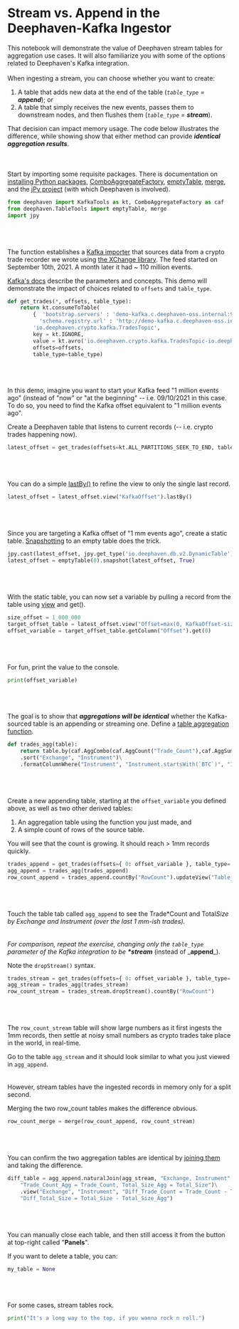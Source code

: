 # **Stream vs. Append in the Deephaven-Kafka Ingestor**

This notebook will demonstrate the value of Deephaven stream tables for aggregation use cases.
It will also familiarize you with some of the options related to Deephaven's Kafka integration.
\
\
When ingesting a stream, you can choose whether you want to create:

1. A table that adds new data at the end of the table (_`table_type` = **append**_); or
2. A table that simply receives the new events, passes them to downstream nodes, and then flushes them (_`table_type` = **stream**_).

That decision can impact memory usage. The code below illustrates the difference, while showing show that either method can provide _**identical aggregation results**_.\
\
\
\
Start by importing some requisite packages. There is documentation on [installing Python packages](https://deephaven.io/core/docs/how-to-guides/install-python-packages/),
[ComboAggregateFactory](https://deephaven.io/core/docs/reference/table-operations/group-and-aggregate/AggCombo/), [emptyTable](https://deephaven.io/core/docs/how-to-guides/empty-table/#related-documentation),
[merge](https://deephaven.io/core/docs/how-to-guides/merge-tables/#merge-tables),
and the [jPy project](https://github.com/bcdev/jpy) (with which Deephaven is involved).

```python
from deephaven import KafkaTools as kt, ComboAggregateFactory as caf
from deephaven.TableTools import emptyTable, merge
import jpy
```

\
\
\
The function establishes a [Kafka importer](https://deephaven.io/core/docs/how-to-guides/kafka-stream/) that sources data from a crypto trade recorder we wrote using [the XChange library](https://github.com/knowm/XChange).
The feed started on September 10th, 2021. A month later it had ~ 110 million events.

[Kafka's docs](https://kafka-python.readthedocs.io/en/master/apidoc/KafkaConsumer.html) describe the parameters and concepts.
This demo will demonstrate the impact of choices related to `offsets` and `table_type`.

```python
def get_trades(*, offsets, table_type):
    return kt.consumeToTable(
        {  'bootstrap.servers' : 'demo-kafka.c.deephaven-oss.internal:9092',
          'schema.registry.url' : 'http://demo-kafka.c.deephaven-oss.internal:8081' },
        'io.deephaven.crypto.kafka.TradesTopic',
        key = kt.IGNORE,
        value = kt.avro('io.deephaven.crypto.kafka.TradesTopic-io.deephaven.crypto.Trade'),
        offsets=offsets,
        table_type=table_type)
```

\
\
\
In this demo, imagine you want to start your Kafka feed "1 million events ago" (instead of "now" or "at the beginning" -- i.e. 09/10/2021 in this case. To do so, you need to find the Kafka offset equivalent to "1 million events ago".

Create a Deephaven table that listens to current records (-- i.e. crypto trades happening now).

```python
latest_offset = get_trades(offsets=kt.ALL_PARTITIONS_SEEK_TO_END, table_type='stream')
```

\
\
\
You can do a simple [lastBy()](https://deephaven.io/core/docs/reference/table-operations/group-and-aggregate/lastBy/) to refine the view to only the single last record.

```python
latest_offset = latest_offset.view("KafkaOffset").lastBy()
```

\
\
\
Since you are targeting a Kafka offset of "1 mm events ago", create a static table.
[Snapshotting](https://deephaven.io/core/docs/how-to-guides/reduce-update-frequency/#create-a-static-snapshot) to an empty table does the trick.

```python
jpy.cast(latest_offset, jpy.get_type('io.deephaven.db.v2.DynamicTable')).awaitUpdate()
latest_offset = emptyTable(0).snapshot(latest_offset, True)
```

\
\
\
With the static table, you can now set a variable by pulling a record from the table using [view](https://deephaven.io/core/docs/how-to-guides/use-select-view-update/) and get().

```python
size_offset = 1_000_000
target_offset_table = latest_offset.view("Offset=max(0, KafkaOffset-size_offset)")
offset_variable = target_offset_table.getColumn("Offset").get(0)
```

\
\
\
For fun, print the value to the console.

```python
print(offset_variable)
```

\
\
\
The goal is to show that **_aggregations will be identical_** whether the Kafka-sourced table is an appending or streaming one.
Define a [table aggregation function](https://deephaven.io/core/docs/reference/table-operations/group-and-aggregate/AggCombo/).

```python
def trades_agg(table):
    return table.by(caf.AggCombo(caf.AggCount("Trade_Count"),caf.AggSum("Total_Size = Size")),"Exchange", "Instrument")\
    .sort("Exchange", "Instrument")\
    .formatColumnWhere("Instrument", "Instrument.startsWith(`BTC`)", "IVORY")
```

\
\
\
Create a new appending table, starting at the `offset_variable` you defined above, as well as two other derived tables:

1. An aggregation table using the function you just made, and
2. A simple count of rows of the source table.

You will see that the count is growing. It should reach > 1mm records quickly.

```python
trades_append = get_trades(offsets={ 0: offset_variable }, table_type='append')
agg_append = trades_agg(trades_append)
row_count_append = trades_append.countBy("RowCount").updateView("Table_Type = `append`")
```

\
\
\
Touch the table tab called `agg_append` to see the Trade\*Count and Total*Size by Exchange and Instrument (over the last 1 mm-ish trades).
\
\
\
For comparison, repeat the exercise, changing only the `table_type` parameter of the Kafka integration to be **\*stream*** (instead of \_**append**\_).

Note the `dropStream()` syntax.

```python
trades_stream = get_trades(offsets={ 0: offset_variable }, table_type='stream')
agg_stream = trades_agg(trades_stream)
row_count_stream = trades_stream.dropStream().countBy("RowCount")
```

\
\
\
The `row_count_stream` table will show large numbers as it first ingests the 1mm records,
then settle at noisy small numbers as crypto trades take place in the world, in real-time.

Go to the table `agg_stream` and it should look similar to what you just viewed in `agg_append`.
\
\
\
However, stream tables have the ingested records in memory only for a split second.

Merging the two row_count tables makes the difference obvious.

```python
row_count_merge = merge(row_count_append, row_count_stream)
```

\
\
\
You can confirm the two aggregation tables are identical by [joining them](https://deephaven.io/core/docs/reference/table-operations/join/natural-join/) and taking the difference.

```python
diff_table = agg_append.naturalJoin(agg_stream, "Exchange, Instrument",\
    "Trade_Count_Agg = Trade_Count, Total_Size_Agg = Total_Size")\
    .view("Exchange", "Instrument", "Diff_Trade_Count = Trade_Count - Trade_Count_Agg",
    "Diff_Total_Size = Total_Size - Total_Size_Agg")
```

\
\
\
You can manually close each table, and then still access it from the button at top-right called "**Panels**".

If you want to delete a table, you can:

```python
my_table = None
```

\
\
\
For some cases, stream tables rock.

```python
print("It's a long way to the top, if you wanna rock n roll.")
```
